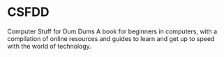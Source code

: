 # CSFDD
Computer Stuff for Dum Dums
A book for beginners in computers, with a compilation of online resources and guides to learn and get up to speed with the world of technology.
